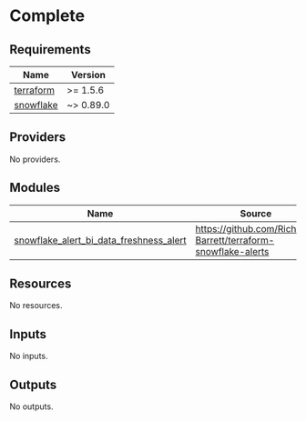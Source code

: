 # Complete

<!-- BEGIN_TF_DOCS -->
## Requirements

| Name | Version |
|------|---------|
| <a name="requirement_terraform"></a> [terraform](#requirement\_terraform) | >= 1.5.6 |
| <a name="requirement_snowflake"></a> [snowflake](#requirement\_snowflake) | ~> 0.89.0 |

## Providers

No providers.

## Modules

| Name | Source | Version |
|------|--------|---------|
| <a name="module_snowflake_alert_bi_data_freshness_alert"></a> [snowflake\_alert\_bi\_data\_freshness\_alert](#module\_snowflake\_alert\_bi\_data\_freshness\_alert) | https://github.com/Richard-Barrett/terraform-snowflake-alerts | 0.0.1 |

## Resources

No resources.

## Inputs

No inputs.

## Outputs

No outputs.
<!-- END_TF_DOCS -->